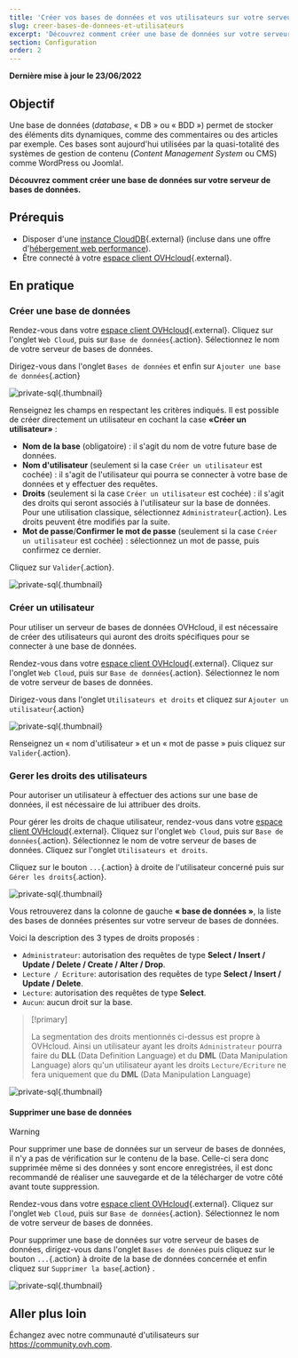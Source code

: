 ```yaml
---
title: 'Créer vos bases de données et vos utilisateurs sur votre serveur de bases de données'
slug: creer-bases-de-donnees-et-utilisateurs
excerpt: 'Découvrez comment créer une base de données sur votre serveur de bases de données.'
section: Configuration
order: 2
---
```


**Dernière mise à jour le 23/06/2022**

## Objectif

Une base de données (*database*, « DB » ou « BDD ») permet de stocker des éléments dits dynamiques, comme des commentaires ou des articles par exemple. Ces bases sont aujourd'hui utilisées par la quasi-totalité des systèmes de gestion de contenu (*Content Management System* ou CMS) comme WordPress ou Joomla!.

**Découvrez comment créer une base de données sur votre serveur de bases de données.**

## Prérequis

- Disposer d'une [instance CloudDB](https://www.ovh.com/fr/cloud/cloud-databases/){.external} (incluse dans une offre d'[hébergement web performance](https://www.ovhcloud.com/fr/web-hosting/)).
- Être connecté à votre [espace client OVHcloud](https://www.ovh.com/auth/?action=gotomanager&from=https://www.ovh.com/fr/&ovhSubsidiary=fr){.external}.

## En pratique

### Créer une base de données

Rendez-vous dans votre [espace client OVHcloud](https://www.ovh.com/auth/?action=gotomanager&from=https://www.ovh.com/fr/&ovhSubsidiary=fr){.external}. Cliquez sur  l'onglet `Web Cloud`, puis sur `Base de données`{.action}. Sélectionnez le nom de votre serveur de bases de données.

Dirigez-vous dans l'onglet `Bases de données` et enfin sur `Ajouter une base de données`{.action}

![private-sql](images/private-sql-createdb01.png){.thumbnail}

Renseignez les champs en respectant les critères indiqués. Il est possible de créer directement un utilisateur en cochant la case **«Créer un utilisateur»** :

- **Nom de la base** (obligatoire) : il s'agit du nom de votre future base de données.
- **Nom d'utilisateur** (seulement si la case `Créer un utilisateur` est cochée) : il s'agit de l'utilisateur qui pourra se connecter à votre base de données et y effectuer des requêtes.
- **Droits** (seulement si la case `Créer un utilisateur` est cochée) : il s'agit des droits qui seront associés à l'utilisateur sur la base de données. Pour une utilisation classique, sélectionnez `Administrateur`{.action}. Les droits peuvent être modifiés par la suite.
- **Mot de passe**/**Confirmer le mot de passe** (seulement si la case `Créer un utilisateur` est cochée) : sélectionnez un mot de passe, puis confirmez ce dernier.

Cliquez sur `Valider`{.action}.

![private-sql](images/private-sql-createdb02.png){.thumbnail}

### Créer un utilisateur

Pour utiliser un serveur de bases de données OVHcloud, il est nécessaire de créer des utilisateurs qui auront des droits spécifiques pour se connecter à une base de données.

Rendez-vous dans votre [espace client OVHcloud](https://www.ovh.com/auth/?action=gotomanager&from=https://www.ovh.com/fr/&ovhSubsidiary=fr){.external}. Cliquez sur  l'onglet `Web Cloud`, puis sur `Base de données`{.action}. Sélectionnez le nom de votre serveur de bases de données.

Dirigez-vous dans l'onglet `Utilisateurs et droits` et cliquez sur `Ajouter un utilisateur`{.action}

![private-sql](images/private-sql-user01.png){.thumbnail}

Renseignez un « nom d'utilisateur  » et un « mot de passe » puis cliquez sur `Valider`{.action}.

### Gerer les droits des utilisateurs

Pour autoriser un utilisateur à effectuer des actions sur une base de données, il est nécessaire de lui attribuer des droits.

Pour gérer les droits de chaque utilisateur, rendez-vous dans votre [espace client OVHcloud](https://www.ovh.com/auth/?action=gotomanager&from=https://www.ovh.com/fr/&ovhSubsidiary=fr){.external}. Cliquez sur  l'onglet `Web Cloud`, puis sur `Base de données`{.action}. Sélectionnez le nom de votre serveur de bases de données. Cliquez sur l'onglet `Utilisateurs et droits`.

Cliquez sur le bouton `...`{.action} à droite de l'utilisateur concerné puis sur `Gérer les droits`{.action}.

![private-sql](images/private-sql-rights01.png){.thumbnail}

Vous retrouverez dans la colonne de gauche **« base de données »**, la liste des bases de données présentes sur votre serveur de bases de données.

Voici la description des 3 types de droits proposés :

- `Administrateur`: autorisation des requêtes de type **Select / Insert / Update / Delete / Create / Alter / Drop**.
- `Lecture / Ecriture`: autorisation des requêtes de type **Select / Insert / Update / Delete**.
- `Lecture`: autorisation des requêtes de type **Select**.
- `Aucun`: aucun droit sur la base.

> [!primary]
> 
> La segmentation des droits mentionnés ci-dessus est propre à OVHcloud. Ainsi un utilisateur ayant les droits `Administrateur` pourra faire du **DLL** (Data Definition Language) et du **DML** (Data Manipulation Language) alors qu'un utilisateur ayant les droits `Lecture/Ecriture` ne fera uniquement que du **DML** (Data Manipulation Language)

![private-sql](images/private-sql-rights02.png){.thumbnail}

#### Supprimer une base de données

> [!warning]
>
> Pour supprimer une base de données sur un serveur de bases de données, il n'y a pas de
> vérification sur le contenu de la base. Celle-ci sera donc supprimée même si
> des données y sont encore enregistrées, il est donc recommandé de réaliser
> une sauvegarde et de la télécharger de votre côté avant toute suppression.
> 

Rendez-vous dans votre [espace client OVHcloud](https://www.ovh.com/auth/?action=gotomanager&from=https://www.ovh.com/fr/&ovhSubsidiary=fr){.external}. Cliquez sur  l'onglet `Web Cloud`, puis sur `Base de données`{.action}. Sélectionnez le nom de votre serveur de bases de données.

Pour supprimer une base de données sur votre serveur de bases de données, dirigez-vous dans l'onglet `Bases de données` puis cliquez sur le bouton `...`{.action} à droite de la base de données concernée et enfin cliquez sur `Supprimer la base`{.action} .

![private-sql](images/private-sql-deldb01.png){.thumbnail}

## Aller plus loin

Échangez avec notre communauté d'utilisateurs sur <https://community.ovh.com>.

